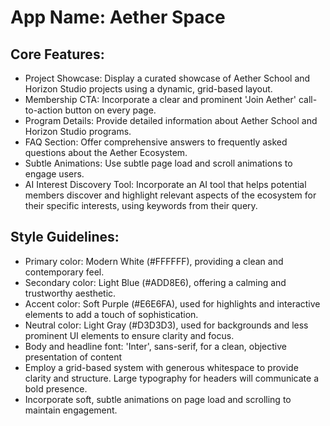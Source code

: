# **App Name**: Aether Space

## Core Features:

- Project Showcase: Display a curated showcase of Aether School and Horizon Studio projects using a dynamic, grid-based layout.
- Membership CTA: Incorporate a clear and prominent 'Join Aether' call-to-action button on every page.
- Program Details: Provide detailed information about Aether School and Horizon Studio programs.
- FAQ Section: Offer comprehensive answers to frequently asked questions about the Aether Ecosystem.
- Subtle Animations: Use subtle page load and scroll animations to engage users.
- AI Interest Discovery Tool: Incorporate an AI tool that helps potential members discover and highlight relevant aspects of the ecosystem for their specific interests, using keywords from their query.

## Style Guidelines:

- Primary color: Modern White (#FFFFFF), providing a clean and contemporary feel.
- Secondary color: Light Blue (#ADD8E6), offering a calming and trustworthy aesthetic.
- Accent color: Soft Purple (#E6E6FA), used for highlights and interactive elements to add a touch of sophistication.
- Neutral color: Light Gray (#D3D3D3), used for backgrounds and less prominent UI elements to ensure clarity and focus.
- Body and headline font: 'Inter', sans-serif, for a clean, objective presentation of content
- Employ a grid-based system with generous whitespace to provide clarity and structure. Large typography for headers will communicate a bold presence.
- Incorporate soft, subtle animations on page load and scrolling to maintain engagement.